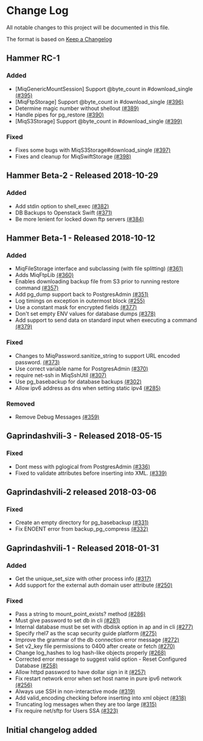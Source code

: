 # Change Log

All notable changes to this project will be documented in this file.

The format is based on [Keep a Changelog](http://keepachangelog.com/en/1.0.0/)


## Hammer RC-1

### Added
- [MiqGenericMountSession] Support @byte_count in #download_single [(#395)](https://github.com/ManageIQ/manageiq-gems-pending/pull/395)
- [MiqFtpStorage] Support @byte_count in #download_single [(#396)](https://github.com/ManageIQ/manageiq-gems-pending/pull/396)
- Determine magic number without shellout [(#389)](https://github.com/ManageIQ/manageiq-gems-pending/pull/389)
- Handle pipes for pg_restore [(#390)](https://github.com/ManageIQ/manageiq-gems-pending/pull/390)
- [MiqS3Storage] Support @byte_count in #download_single [(#399)](https://github.com/ManageIQ/manageiq-gems-pending/pull/399)

### Fixed
- Fixes some bugs with MiqS3Storage#download_single [(#397)](https://github.com/ManageIQ/manageiq-gems-pending/pull/397)
- Fixes and cleanup for MiqSwiftStorage [(#398)](https://github.com/ManageIQ/manageiq-gems-pending/pull/398)

## Hammer Beta-2 - Released 2018-10-29

### Added
- Add stdin option to shell_exec [(#382)](https://github.com/ManageIQ/manageiq-gems-pending/pull/382)
- DB Backups to Openstack Swift [(#371)](https://github.com/ManageIQ/manageiq-gems-pending/pull/371)
- Be more lenient for locked down ftp servers [(#384)](https://github.com/ManageIQ/manageiq-gems-pending/pull/384)

## Hammer Beta-1 - Released 2018-10-12

### Added
- MiqFileStorage interface and subclassing (with file splitting) [(#361)](https://github.com/ManageIQ/manageiq-gems-pending/pull/361)
- Adds MiqFtpLib [(#360)](https://github.com/ManageIQ/manageiq-gems-pending/pull/360)
-  Enables downloading backup file from S3 prior to running restore command [(#357)](https://github.com/ManageIQ/manageiq-gems-pending/pull/357)
- Add pg_dump support back to PostgresAdmin [(#351)](https://github.com/ManageIQ/manageiq-gems-pending/pull/351)
- Log timings on exception in outermost block [(#255)](https://github.com/ManageIQ/manageiq-gems-pending/pull/255)
- Use a constant mask for encrypted fields [(#377)](https://github.com/ManageIQ/manageiq-gems-pending/pull/377)
- Don't set empty ENV values for database dumps [(#378)](https://github.com/ManageIQ/manageiq-gems-pending/pull/378)
- Add support to send data on standard input when executing a command [(#379)](https://github.com/ManageIQ/manageiq-gems-pending/pull/379)

### Fixed
- Changes to MiqPassword.sanitize_string to support URL encoded password. [(#373)](https://github.com/ManageIQ/manageiq-gems-pending/pull/373)
- Use correct variable name for PostgresAdmin [(#370)](https://github.com/ManageIQ/manageiq-gems-pending/pull/370)
- require net-ssh in MiqSshUtil [(#307)](https://github.com/ManageIQ/manageiq-gems-pending/pull/307)
- Use pg_basebackup for database backups [(#302)](https://github.com/ManageIQ/manageiq-gems-pending/pull/302)
- Allow ipv6 address as dns when setting static ipv4  [(#285)](https://github.com/ManageIQ/manageiq-gems-pending/pull/285)

### Removed
- Remove Debug Messages [(#359)](https://github.com/ManageIQ/manageiq-gems-pending/pull/359)

## Gaprindashvili-3 - Released 2018-05-15

### Fixed
- Dont mess with pglogical from PostgresAdmin [(#336)](https://github.com/ManageIQ/manageiq-gems-pending/pull/336)
- Fixed to validate attributes before inserting into XML. [(#339)](https://github.com/ManageIQ/manageiq-gems-pending/pull/339)

## Gaprindashvili-2 released 2018-03-06

### Fixed
- Create an empty directory for pg_basebackup [(#331)](https://github.com/ManageIQ/manageiq-gems-pending/pull/331)
- Fix ENOENT error from backup_pg_compress [(#332)](https://github.com/ManageIQ/manageiq-gems-pending/pull/332)

## Gaprindashvili-1 - Released 2018-01-31

### Added
- Get the unique_set_size with other process info [(#317)](https://github.com/ManageIQ/manageiq-gems-pending/pull/317)
- Add support for the external auth domain user attribute [(#250)](https://github.com/ManageIQ/manageiq-gems-pending/pull/250)

### Fixed
- Pass a string to mount_point_exists? method [(#286)](https://github.com/ManageIQ/manageiq-gems-pending/pull/286)
- Must give password to set db in cli [(#281)](https://github.com/ManageIQ/manageiq-gems-pending/pull/281)
- Internal database must be set with dbdisk option in ap and in cli [(#277)](https://github.com/ManageIQ/manageiq-gems-pending/pull/277)
- Specify rhel7 as the scap security guide platform [(#275)](https://github.com/ManageIQ/manageiq-gems-pending/pull/275)
- Improve the grammar of the db connection error message [(#272)](https://github.com/ManageIQ/manageiq-gems-pending/pull/272)
- Set v2_key file permissions to 0400 after create or fetch [(#270)](https://github.com/ManageIQ/manageiq-gems-pending/pull/270)
- Change log_hashes to log hash-like objects properly [(#268)](https://github.com/ManageIQ/manageiq-gems-pending/pull/268)
- Corrected error message to suggest valid option - Reset Configured Database [(#258)](https://github.com/ManageIQ/manageiq-gems-pending/pull/258)
- Allow httpd password to have dollar sign in it [(#257)](https://github.com/ManageIQ/manageiq-gems-pending/pull/257)
- Fix restart network error when set host name in pure ipv6 network [(#256)](https://github.com/ManageIQ/manageiq-gems-pending/pull/256)
- Always use SSH in non-interactive mode [(#319)](https://github.com/ManageIQ/manageiq-gems-pending/pull/319)
- Add valid_encoding checking before inserting into xml object [(#318)](https://github.com/ManageIQ/manageiq-gems-pending/pull/318)
- Truncating log messages when they are too large [(#315)](https://github.com/ManageIQ/manageiq-gems-pending/pull/315)
- Fix require net/sftp for Users SSA [(#323)](https://github.com/ManageIQ/manageiq-gems-pending/pull/323)

## Initial changelog added
